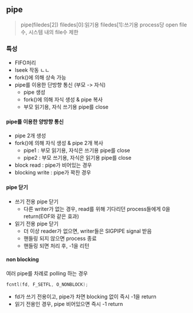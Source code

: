 
## pipe

> pipe(filedes[2])
filedes[0]:읽기용
filedes[1]:쓰기용
process당 open file 수, 시스템 내의 file수 제한

### 특성
- FIFO처리
- lseek 작동 ㄴㄴ
- fork()에 의해 상속 가능
- pipe를 이용한 단방향 통신 (부모 -> 자식)
  - pipe 생성
  - fork()에 의해 자식 생성 & pipe 복사
  - 부모 읽기용, 자식 쓰기용 pipe를 close

#### pipe를 이용한 양방향 통신
- pipe 2개 생성
- fork()에 의해 자식 생성 & pipe 2개 복사
  - pipe1 : 부모 읽기용, 자식은 쓰기용 pipe를 close
  - pipe2 : 부모 쓰기용, 자식은 읽기용 pipe를 close
- block read : pipe가 비어있는 경우
- blocking write : pipe가 꽉찬 경우

#### pipe 닫기
- 쓰기 전용 pipe 닫기
  - 다른 writer가 없는 경우, read를 위해 기다리던 process들에게 0을 return(EOF와 같은 효과)
- 읽기 전용 pipe 닫기
  - 더 이상 reader가 없으면, writer들은 SIGPIPE signal 받음
  - 핸들링 되지 않으면 process 종료
  - 핸들링 되면 처리 후, -1을 리턴

#### non blocking
여러 pipe를 차례로 polling 하는 경우

```C
fcntl(fd, F_SETFL, O_NONBLOCK);
```
- fd가 쓰기 전용이고, pipe가 차면 blocking 없이 즉시 -1을 return
- 읽기 전용인 경우, pipe 비어있으면 즉시 -1 return
